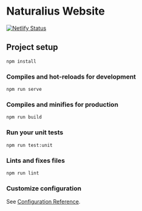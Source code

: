 # Naturalius Website

[![Netlify Status](https://api.netlify.com/api/v1/badges/f918dbce-bfd5-428e-9101-74097798a004/deploy-status)](https://app.netlify.com/sites/naturalius/deploys)

## Project setup
```
npm install
```

### Compiles and hot-reloads for development
```
npm run serve
```

### Compiles and minifies for production
```
npm run build
```

### Run your unit tests
```
npm run test:unit
```

### Lints and fixes files
```
npm run lint
```

### Customize configuration
See [Configuration Reference](https://cli.vuejs.org/config/).
